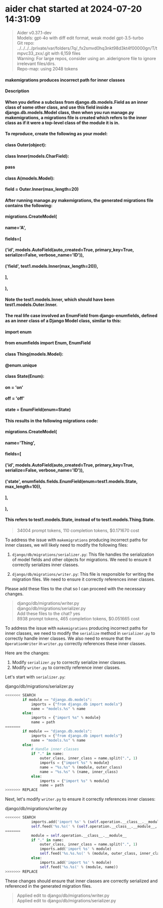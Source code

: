 
# aider chat started at 2024-07-20 14:31:09

> Aider v0.37.1-dev  
> Models: gpt-4o with diff edit format, weak model gpt-3.5-turbo  
> Git repo: ../../../../private/var/folders/7q/_fx2smvd0hq3nkt98d3kt4f00000gn/T/tmpvc33_zxx/.git with 6,159 files  
> Warning: For large repos, consider using an .aiderignore file to ignore irrelevant files/dirs.  
> Repo-map: using 2048 tokens  

#### makemigrations produces incorrect path for inner classes  
#### Description  
#### 	  
#### When you define a subclass from django.db.models.Field as an inner class of some other class, and use this field inside a django.db.models.Model class, then when you run manage.py makemigrations, a migrations file is created which refers to the inner class as if it were a top-level class of the module it is in.  
#### To reproduce, create the following as your model:  
#### class Outer(object):  
#### 	class Inner(models.CharField):  
#### 		pass  
#### class A(models.Model):  
#### 	field = Outer.Inner(max_length=20)  
#### After running manage.py makemigrations, the generated migrations file contains the following:  
#### migrations.CreateModel(  
#### 	name='A',  
#### 	fields=[  
#### 		('id', models.AutoField(auto_created=True, primary_key=True, serialize=False, verbose_name='ID')),  
#### 		('field', test1.models.Inner(max_length=20)),  
#### 	],  
#### ),  
#### Note the test1.models.Inner, which should have been test1.models.Outer.Inner.  
#### The real life case involved an EnumField from django-enumfields, defined as an inner class of a Django Model class, similar to this:  
#### import enum  
#### from enumfields import Enum, EnumField  
#### class Thing(models.Model):  
#### 	@enum.unique  
#### 	class State(Enum):  
#### 		on = 'on'  
#### 		off = 'off'  
#### 	state = EnumField(enum=State)  
#### This results in the following migrations code:  
#### migrations.CreateModel(  
#### 	name='Thing',  
#### 	fields=[  
#### 		('id', models.AutoField(auto_created=True, primary_key=True, serialize=False, verbose_name='ID')),  
#### 		('state', enumfields.fields.EnumField(enum=test1.models.State, max_length=10)),  
#### 	],  
#### ),  
#### This refers to test1.models.State, instead of to test1.models.Thing.State.  
> 34004 prompt tokens, 110 completion tokens, $0.171670 cost  

To address the issue with `makemigrations` producing incorrect paths for inner classes, we will likely need to modify the following files:

1. `django/db/migrations/serializer.py`: This file handles the serialization of model fields and other objects for migrations. We need to ensure it correctly serializes inner classes.

2. `django/db/migrations/writer.py`: This file is responsible for writing the migration files. We need to ensure it correctly references inner classes.

Please add these files to the chat so I can proceed with the necessary changes.

> django/db/migrations/writer.py  
> django/db/migrations/serializer.py  
> Add these files to the chat? yes  
> 8938 prompt tokens, 465 completion tokens, $0.051665 cost  

To address the issue with `makemigrations` producing incorrect paths for inner classes, we need to modify the `serialize` method in `serializer.py` to correctly handle inner classes. We also need to ensure that the `OperationWriter` in `writer.py` correctly references these inner classes.

Here are the changes:

1. Modify `serializer.py` to correctly serialize inner classes.
2. Modify `writer.py` to correctly reference inner classes.

Let's start with `serializer.py`:

django/db/migrations/serializer.py
```python
<<<<<<< SEARCH
        if module == "django.db.models":
            imports = {"from django.db import models"}
            name = "models.%s" % name
        else:
            imports = {"import %s" % module}
            name = path
=======
        if module == "django.db.models":
            imports = {"from django.db import models"}
            name = "models.%s" % name
        else:
            # Handle inner classes
            if "." in name:
                outer_class, inner_class = name.split(".", 1)
                imports = {"import %s" % module}
                name = "%s.%s" % (module, outer_class)
                name = "%s.%s" % (name, inner_class)
            else:
                imports = {"import %s" % module}
                name = path
>>>>>>> REPLACE
```

Next, let's modify `writer.py` to ensure it correctly references inner classes:

django/db/migrations/writer.py
```python
<<<<<<< SEARCH
            imports.add('import %s' % (self.operation.__class__.__module__))
            self.feed('%s.%s(' % (self.operation.__class__.__module__, name))
=======
            module = self.operation.__class__.__module__
            if "." in name:
                outer_class, inner_class = name.split(".", 1)
                imports.add('import %s' % module)
                self.feed('%s.%s.%s(' % (module, outer_class, inner_class))
            else:
                imports.add('import %s' % module)
                self.feed('%s.%s(' % (module, name))
>>>>>>> REPLACE
```

These changes should ensure that inner classes are correctly serialized and referenced in the generated migration files.

> Applied edit to django/db/migrations/writer.py  
> Applied edit to django/db/migrations/serializer.py  
